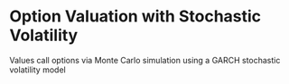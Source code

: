 # Option Valuation with Stochastic Volatility
 Values call options via Monte Carlo simulation using a GARCH stochastic volatility model
